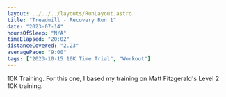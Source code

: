 ```yaml
---
layout: ../../../layouts/RunLayout.astro
title: "Treadmill - Recovery Run 1"
date: "2023-07-14"
hoursOfSleep: "N/A"
timeElapsed: "20:02"
distanceCovered: "2.23"
averagePace: "9:00"
tags: ["2023-10-15 10K Time Trial", "Workout"]
---
```


10K Training. For this one, I based my training on Matt Fitzgerald's Level 2 10K training.
